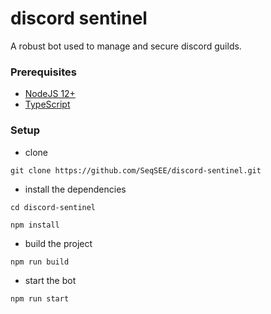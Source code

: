 # discord sentinel
A robust bot used to manage and secure discord guilds.

### Prerequisites

- [NodeJS 12+](https://nodejs.org/en/download/)
- [TypeScript](https://www.typescriptlang.org/#installation)

### Setup

- clone

```
git clone https://github.com/SeqSEE/discord-sentinel.git
```

- install the dependencies

```
cd discord-sentinel
```

```
npm install
```

- build the project

```
npm run build
```

- start the bot

```
npm run start
```
